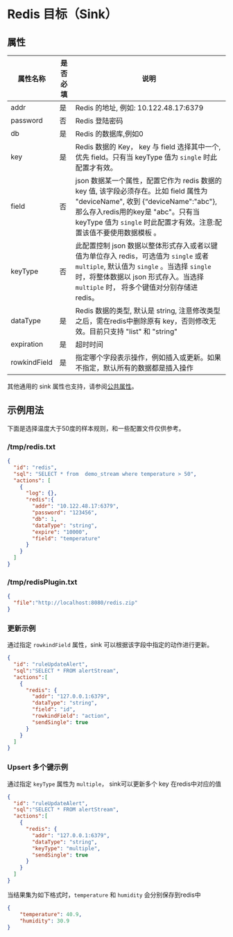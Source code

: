 # Redis 目标（Sink）

## 属性

| 属性名称         | 是否必填 | 说明                                                                                                                                                                        |
|--------------|------|---------------------------------------------------------------------------------------------------------------------------------------------------------------------------|
| addr         | 是    | Redis 的地址, 例如: 10.122.48.17:6379                                                                                                                                          |
| password     | 否    | Redis 登陆密码                                                                                                                                                                |
| db           | 是    | Redis 的数据库,例如0                                                                                                                                                            |
| key          | 是    | Redis 数据的 Key， key 与 field 选择其中一个, 优先 field。只有当 keyType 值为 ``single`` 时此配置才有效。                                                                                            |
| field        | 否    | json 数据某一个属性，配置它作为 redis 数据的 key 值, 该字段必须存在。比如 field 属性为 "deviceName", 收到 {“deviceName":"abc"}, 那么存入redis用的key是 "abc"。只有当 keyType 值为 ``single`` 时此配置才有效。注意:配置该值不要使用数据模板 。 |
| keyType      | 否    | 此配置控制 json 数据以整体形式存入或者以键值为单位存入 redis，可选值为 ``single`` 或者 ``multiple``, 默认值为 ``single`` 。当选择 ``single`` 时，将整体数据以 json 形式存入。当选择 ``multiple`` 时， 将多个键值对分别存储进 redis。           |
| dataType     | 是    | Redis 数据的类型, 默认是 string, 注意修改类型之后，需在redis中删除原有 key，否则修改无效。目前只支持 "list" 和 "string"                                                                                         |
| expiration   | 是    | 超时时间                                                                                                                                                                      |
| rowkindField | 是    | 指定哪个字段表示操作，例如插入或更新。如果不指定，默认所有的数据都是插入操作                                                                                                                                    |
其他通用的 sink 属性也支持，请参阅[公共属性](../overview.md#公共属性)。

## 示例用法

下面是选择温度大于50度的样本规则，和一些配置文件仅供参考。

### /tmp/redis.txt
```json
{
  "id": "redis",
  "sql": "SELECT * from  demo_stream where temperature > 50",
  "actions": [
    {
      "log": {},
      "redis":{
        "addr": "10.122.48.17:6379",
        "password": "123456",
        "db": 1,
        "dataType": "string",
        "expire": "10000",
        "field": "temperature"
      }
    }
  ]
}
```
### /tmp/redisPlugin.txt
```json
{
  "file":"http://localhost:8080/redis.zip"
}
```

### 更新示例

通过指定 `rowkindField` 属性，sink 可以根据该字段中指定的动作进行更新。

```json
{
  "id": "ruleUpdateAlert",
  "sql":"SELECT * FROM alertStream",
  "actions":[
    {
      "redis": {
        "addr": "127.0.0.1:6379",
        "dataType": "string",
        "field": "id",
        "rowkindField": "action",
        "sendSingle": true
      }
    }
  ]
}
```

### Upsert 多个键示例

通过指定 ``keyType`` 属性为 ``multiple``， sink可以更新多个 key 在redis中对应的值

```json
{
  "id": "ruleUpdateAlert",
  "sql":"SELECT * FROM alertStream",
  "actions":[
    {
      "redis": {
        "addr": "127.0.0.1:6379",
        "dataType": "string",
        "keyType": "multiple",
        "sendSingle": true
      }
    }
  ]
}
```

当结果集为如下格式时，``temperature`` 和 ``humidity`` 会分别保存到redis中

```json
{
    "temperature": 40.9,
    "humidity": 30.9
}
```
